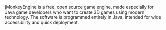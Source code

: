 jMonkeyEngine is a free, open source game engine, made especially for Java game developers who want to create 3D games using modern technology. The software is programmed entirely in Java, intended for wide accessibility and quick deployment. 
